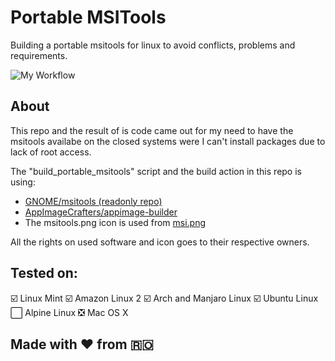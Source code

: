 # Portable MSITools
Building a portable msitools for linux to avoid conflicts, problems and requirements.

![My Workflow](https://github.com/gxgl/portable_msitools/actions/workflows/main.yml/badge.svg)

## About
This repo and the result of is code came out for my need to have the msitools availabe on the closed systems were I can't install packages due to lack of root access.

The "build_portable_msitools" script and the build action in this repo is using:
- [GNOME/msitools (readonly repo)](https://github.com/GNOME/msitools)
- [AppImageCrafters/appimage-builder](https://github.com/AppImageCrafters/appimage-builder)
- The msitools.png icon is used from [msi.png](https://www.softicons.com/system-icons/imageboard-filetype-icons-by-lopagof/file-msi-icon)

All the rights on used software and icon goes to their respective owners.

## Tested on:
:ballot_box_with_check: Linux Mint
:ballot_box_with_check: Amazon Linux 2
:ballot_box_with_check: Arch and Manjaro Linux
:ballot_box_with_check: Ubuntu Linux
:white_large_square: Alpine Linux
:negative_squared_cross_mark: Mac OS X

## Made with :heart: from :romania: